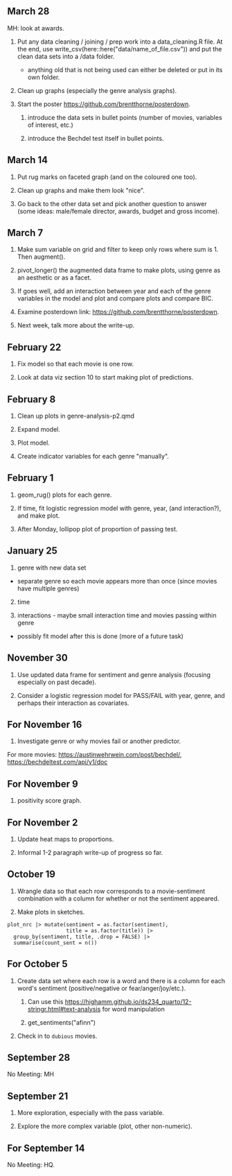 ## March 28

MH: look at awards.

1. Put any data cleaning / joining / prep work into a data_cleaning.R file. At the end, use write_csv(here::here("data/name_of_file.csv")) and put the clean data sets into a /data folder.

    * anything old that is not being used can either be deleted or put in its own folder.
    
2. Clean up graphs (especially the genre analysis graphs).

3. Start the poster <https://github.com/brentthorne/posterdown>.

    1. introduce the data sets in bullet points (number of movies, variables of interest, etc.)
    
    1. introduce the Bechdel test itself in bullet points.

## March 14

1. Put rug marks on faceted graph (and on the coloured one too).

2. Clean up graphs and make them look "nice".

3. Go back to the other data set and pick another question to answer (some ideas: male/female director, awards, budget and gross income).

## March 7

1. Make sum variable on grid and filter to keep only rows where sum is 1. Then augment().

2. pivot_longer() the augmented data frame to make plots, using genre as an aesthetic or as a facet.

3. If goes well, add an interaction between year and each of the genre variables in the model and plot and compare plots and compare BIC.

4. Examine posterdown link: <https://github.com/brentthorne/posterdown>.

5. Next week, talk more about the write-up.

## February 22

1. Fix model so that each movie is one row.

2. Look at data viz section 10 to start making plot of predictions.

## February 8

1. Clean up plots in genre-analysis-p2.qmd

2. Expand model.

3. Plot model.

4. Create indicator variables for each genre "manually".

## February 1

1. geom_rug() plots for each genre. 

2. If time, fit logistic regression model with genre, year, (and interaction?), and make plot.

3. After Monday, lollipop plot of proportion of passing test.

## January 25

1. genre with new data set

 - separate genre so each movie appears more than once (since movies have multiple genres)
 
2. time 

3. interactions - maybe small interaction time and movies passing within genre

- possibly fit model after this is done (more of a future task)


## November 30

1. Use updated data frame for sentiment and genre analysis (focusing especially on past decade).

2. Consider a logistic regression model for PASS/FAIL with year, genre, and perhaps their interaction as covariates.


## For November 16

1. Investigate genre or why movies fail or another predictor.

For more movies: <https://austinwehrwein.com/post/bechdel/>, <https://bechdeltest.com/api/v1/doc>


## For November 9

1. positivity score graph.

## For November 2

1. Update heat maps to proportions.

2. Informal 1-2 paragraph write-up of progress so far.

## October 19

1. Wrangle data so that each row corresponds to a movie-sentiment combination with a column for whether or not the sentiment appeared.

2. Make plots in sketches.

```
plot_nrc |> mutate(sentiment = as.factor(sentiment),
                   title = as.factor(title)) |>
  group_by(sentiment, title, .drop = FALSE) |>
  summarise(count_sent = n())
```

## For October 5

1. Create data set where each row is a word and there is a column for each word's sentiment (positive/negative or fear/anger/joy/etc.).

    1. Can use this <https://highamm.github.io/ds234_quarto/12-stringr.html#text-analysis> for word manipulation
    
    1. get_sentiments("afinn")

1. Check in to `dubious` movies.

## September 28

No Meeting: MH

## September 21

1. More exploration, especially with the pass variable.

2. Explore the more complex variable (plot, other non-numeric).

## For September 14

No Meeting: HQ.

